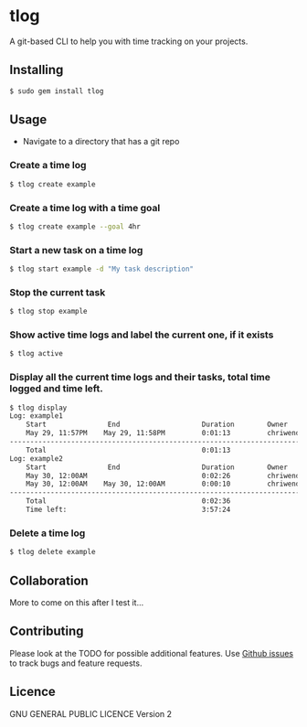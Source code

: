 tlog
============================================

A git-based CLI to help you with time tracking on your projects.

## Installing
```bash
$ sudo gem install tlog
```

## Usage
* Navigate to a directory that has a git repo

### Create a time log
```bash
$ tlog create example 
```

### Create a time log with a time goal
```bash
$ tlog create example --goal 4hr
```

### Start a new task on a time log
```bash
$ tlog start example -d "My task description"
```

### Stop the current task
```bash
$ tlog stop example
```

### Show active time logs and label the current one, if it exists
```bash
$ tlog active
```
 
### Display all the current time logs and their tasks, total time logged and time left.
```bash
$ tlog display
Log: example1
	Start               End                    Duration        Owner          Description
	May 29, 11:57PM    May 29, 11:58PM         0:01:13         chriwend       My Description
----------------------------------------------------------------------------------------------------
	Total                                      0:01:13 
Log: example2
	Start               End                    Duration        Owner          Description
	May 30, 12:00AM                            0:02:26         chriwend       Fixing bug
	May 30, 12:00AM    May 30, 12:00AM         0:00:10         chriwend       (no description)
----------------------------------------------------------------------------------------------------
	Total                                      0:02:36 
	Time left:                                 3:57:24
``` 

### Delete a time log
```bash
$ tlog delete example
```

## Collaboration
More to come on this after I test it...

## Contributing

Please look at the TODO for possible additional features. Use [Github issues](https://github.com/cewendel/tlog/issues) to track bugs and feature requests.

## Licence

GNU GENERAL PUBLIC LICENCE Version 2
